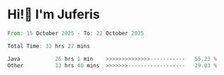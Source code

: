# Hi!👋 I'm Juferis

<!--START_SECTION:waka-->

```rust
From: 15 October 2025 - To: 22 October 2025

Total Time: 33 hrs 27 mins

Java           26 hrs 1 min    >>>>>>>>>>>>>>-----------   55.23 %
Other          13 hrs 40 mins  >>>>>>>------------------   29.03 %
```

<!--END_SECTION:waka-->
